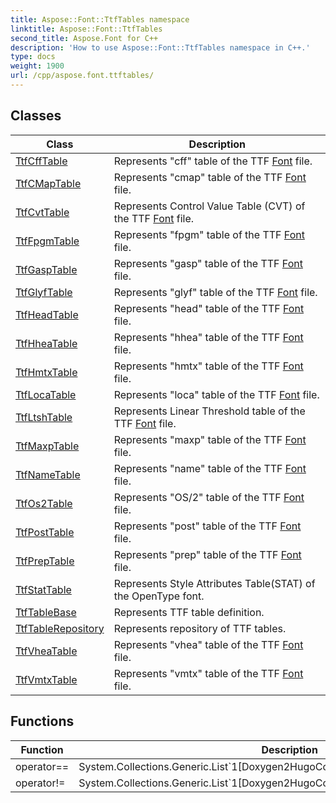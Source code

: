 ```yaml
---
title: Aspose::Font::TtfTables namespace
linktitle: Aspose::Font::TtfTables
second_title: Aspose.Font for C++
description: 'How to use Aspose::Font::TtfTables namespace in C++.'
type: docs
weight: 1900
url: /cpp/aspose.font.ttftables/
---
```




## Classes

| Class | Description |
| --- | --- |
| [TtfCffTable](./ttfcfftable/) | Represents "cff" table of the TTF [Font](../aspose.font/font/) file. |
| [TtfCMapTable](./ttfcmaptable/) | Represents "cmap" table of the TTF [Font](../aspose.font/font/) file. |
| [TtfCvtTable](./ttfcvttable/) | Represents Control Value Table (CVT) of the TTF [Font](../aspose.font/font/) file. |
| [TtfFpgmTable](./ttffpgmtable/) | Represents "fpgm" table of the TTF [Font](../aspose.font/font/) file. |
| [TtfGaspTable](./ttfgasptable/) | Represents "gasp" table of the TTF [Font](../aspose.font/font/) file. |
| [TtfGlyfTable](./ttfglyftable/) | Represents "glyf" table of the TTF [Font](../aspose.font/font/) file. |
| [TtfHeadTable](./ttfheadtable/) | Represents "head" table of the TTF [Font](../aspose.font/font/) file. |
| [TtfHheaTable](./ttfhheatable/) | Represents "hhea" table of the TTF [Font](../aspose.font/font/) file. |
| [TtfHmtxTable](./ttfhmtxtable/) | Represents "hmtx" table of the TTF [Font](../aspose.font/font/) file. |
| [TtfLocaTable](./ttflocatable/) | Represents "loca" table of the TTF [Font](../aspose.font/font/) file. |
| [TtfLtshTable](./ttfltshtable/) | Represents Linear Threshold table of the TTF [Font](../aspose.font/font/) file. |
| [TtfMaxpTable](./ttfmaxptable/) | Represents "maxp" table of the TTF [Font](../aspose.font/font/) file. |
| [TtfNameTable](./ttfnametable/) | Represents "name" table of the TTF [Font](../aspose.font/font/) file. |
| [TtfOs2Table](./ttfos2table/) | Represents "OS/2" table of the TTF [Font](../aspose.font/font/) file. |
| [TtfPostTable](./ttfposttable/) | Represents "post" table of the TTF [Font](../aspose.font/font/) file. |
| [TtfPrepTable](./ttfpreptable/) | Represents "prep" table of the TTF [Font](../aspose.font/font/) file. |
| [TtfStatTable](./ttfstattable/) | Represents Style Attributes Table(STAT) of the OpenType font. |
| [TtfTableBase](./ttftablebase/) | Represents TTF table definition. |
| [TtfTableRepository](./ttftablerepository/) | Represents repository of TTF tables. |
| [TtfVheaTable](./ttfvheatable/) | Represents "vhea" table of the TTF [Font](../aspose.font/font/) file. |
| [TtfVmtxTable](./ttfvmtxtable/) | Represents "vmtx" table of the TTF [Font](../aspose.font/font/) file. |
## Functions

| Function | Description |
| --- | --- |
| operator== | System.Collections.Generic.List`1[Doxygen2HugoConverter.Markup.SimpleMarkupEntry] |
| operator!= | System.Collections.Generic.List`1[Doxygen2HugoConverter.Markup.SimpleMarkupEntry] |
